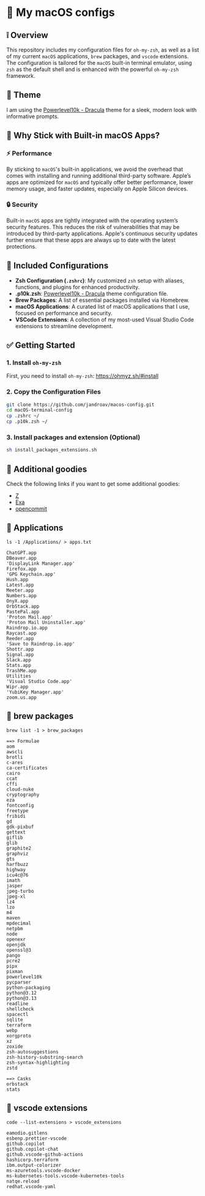 # :green_apple: My macOS configs

## :grey_exclamation: Overview

This repository includes my configuration files for `oh-my-zsh`, as well as a list of my current `macOS` applications, `brew` packages, and `vscode` extensions. The configuration is tailored for the `macOS` built-in terminal emulator, using `zsh` as the default shell and is enhanced with the powerful `oh-my-zsh` framework.

## :nail_care: Theme

I am using the [Powerlevel10k - Dracula](https://draculatheme.com/powerlevel10k) theme for a sleek, modern look with informative prompts.

## :eyes: Why Stick with Built-in macOS Apps?

### :zap: Performance

By sticking to `macOS`'s built-in applications, we avoid the overhead that comes with installing and running additional third-party software. Apple’s apps are optimized for `macOS` and typically offer better performance, lower memory usage, and faster updates, especially on Apple Silicon devices.

### :lock: Security

Built-in `macOS` apps are tightly integrated with the operating system’s security features. This reduces the risk of vulnerabilities that may be introduced by third-party applications. Apple's continuous security updates further ensure that these apps are always up to date with the latest protections.

## :wrench: Included Configurations

- **Zsh Configuration (`.zshrc`)**: My customized `zsh` setup with aliases, functions, and plugins for enhanced productivity.
- **.p10k.zsh**: [Powerlevel10k - Dracula](https://draculatheme.com/powerlevel10k) theme configuration file.
- **Brew Packages**: A list of essential packages installed via Homebrew.
- **macOS Applications**: A curated list of macOS applications that I use, focused on performance and security.
- **VSCode Extensions**: A collection of my most-used Visual Studio Code extensions to streamline development.

## :white_check_mark: Getting Started

### 1. Install `oh-my-zsh`

First, you need to install `oh-my-zsh`: https://ohmyz.sh/#install

### 2. Copy the Configuration Files

```bash
git clone https://github.com/jandroav/macos-config.git
cd macOS-terminal-config
cp .zshrc ~/
cp .p10k.zsh ~/
```

### 3. Install packages and extension (Optional)

```bash
sh install_packages_extensions.sh
```

## :dango: Additional goodies

Check the following links if you want to get some additional goodies:

* [Z](https://github.com/jethrokuan/z)
* [Exa](https://the.exa.website)
* [opencommit](https://github.com/di-sukharev/opencommit)

## :floppy_disk: Applications

`ls -1 /Applications/ > apps.txt`

```
ChatGPT.app
DBeaver.app
'DisplayLink Manager.app'
Firefox.app
'GPG Keychain.app'
Hush.app
Latest.app
Meeter.app
Numbers.app
OnyX.app
OrbStack.app
PastePal.app
'Proton Mail.app'
'Proton Mail Uninstaller.app'
Raindrop.io.app
Raycast.app
Reeder.app
'Save to Raindrop.io.app'
Shottr.app
Signal.app
Slack.app
Stats.app
TrashMe.app
Utilities
'Visual Studio Code.app'
Wipr.app
'YubiKey Manager.app'
zoom.us.app
```

## :beers: brew packages

`brew list -1 > brew_packages`

```
==> Formulae
aom
awscli
brotli
c-ares
ca-certificates
cairo
ccat
cffi
cloud-nuke
cryptography
eza
fontconfig
freetype
fribidi
gd
gdk-pixbuf
gettext
giflib
glib
graphite2
graphviz
gts
harfbuzz
highway
icu4c@76
imath
jasper
jpeg-turbo
jpeg-xl
lz4
lzo
m4
maven
mpdecimal
netpbm
node
openexr
openjdk
openssl@3
pango
pcre2
pipx
pixman
powerlevel10k
pycparser
python-packaging
python@3.12
python@3.13
readline
shellcheck
spacectl
sqlite
terraform
webp
xorgproto
xz
zoxide
zsh-autosuggestions
zsh-history-substring-search
zsh-syntax-highlighting
zstd

==> Casks
orbstack
stats
```

## :nut_and_bolt: vscode extensions

`code --list-extensions > vscode_extensions`

```
eamodio.gitlens
esbenp.prettier-vscode
github.copilot
github.copilot-chat
github.vscode-github-actions
hashicorp.terraform
ibm.output-colorizer
ms-azuretools.vscode-docker
ms-kubernetes-tools.vscode-kubernetes-tools
natqe.reload
redhat.vscode-yaml
```
